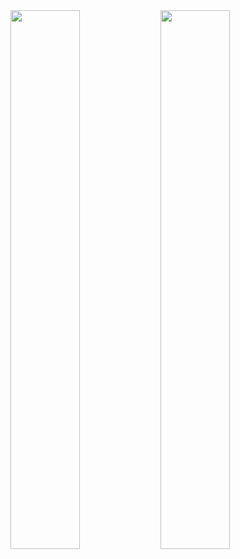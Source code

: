 <img align="left" width="47%" src="https://github-readme-stats.vercel.app/api?username=Tomava&show_icons=true&theme=radical" />

<img align="left" width="47%" src="https://github-readme-stats.vercel.app/api/top-langs/?username=Tomava&layout=compact&theme=radical " />

